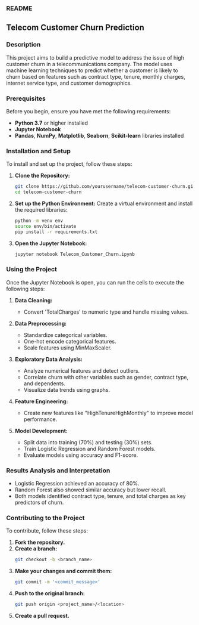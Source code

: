 
### README

## Telecom Customer Churn Prediction

### Description
This project aims to build a predictive model to address the issue of high customer churn in a telecommunications company. The model uses machine learning techniques to predict whether a customer is likely to churn based on features such as contract type, tenure, monthly charges, internet service type, and customer demographics.

### Prerequisites
Before you begin, ensure you have met the following requirements:
- **Python 3.7** or higher installed
- **Jupyter Notebook**
- **Pandas**, **NumPy**, **Matplotlib**, **Seaborn**, **Scikit-learn** libraries installed

### Installation and Setup
To install and set up the project, follow these steps:

1. **Clone the Repository:**
   ```sh
   git clone https://github.com/yourusername/telecom-customer-churn.git
   cd telecom-customer-churn
   ```

2. **Set up the Python Environment:**
   Create a virtual environment and install the required libraries:
   ```sh
   python -m venv env
   source env/bin/activate
   pip install -r requirements.txt
   ```

3. **Open the Jupyter Notebook:**
   ```sh
   jupyter notebook Telecom_Customer_Churn.ipynb
   ```

### Using the Project
Once the Jupyter Notebook is open, you can run the cells to execute the following steps:

1. **Data Cleaning:**
   - Convert 'TotalCharges' to numeric type and handle missing values.

2. **Data Preprocessing:**
   - Standardize categorical variables.
   - One-hot encode categorical features.
   - Scale features using MinMaxScaler.

3. **Exploratory Data Analysis:**
   - Analyze numerical features and detect outliers.
   - Correlate churn with other variables such as gender, contract type, and dependents.
   - Visualize data trends using graphs.

4. **Feature Engineering:**
   - Create new features like "HighTenureHighMonthly" to improve model performance.

5. **Model Development:**
   - Split data into training (70%) and testing (30%) sets.
   - Train Logistic Regression and Random Forest models.
   - Evaluate models using accuracy and F1-score.

### Results Analysis and Interpretation
- Logistic Regression achieved an accuracy of 80%.
- Random Forest also showed similar accuracy but lower recall.
- Both models identified contract type, tenure, and total charges as key predictors of churn.

### Contributing to the Project
To contribute, follow these steps:
1. **Fork the repository.**
2. **Create a branch:** 
   ```sh
   git checkout -b <branch_name>
   ```
3. **Make your changes and commit them:**
   ```sh
   git commit -m '<commit_message>'
   ```
4. **Push to the original branch:**
   ```sh
   git push origin <project_name>/<location>
   ```
5. **Create a pull request.**
